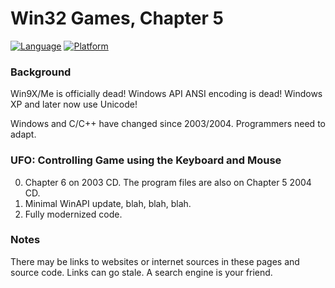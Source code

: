 # Win32 Games, Chapter 5
[![Language](https://img.shields.io/badge/Language%20-C++-blue.svg)](https://github.com/GeorgePimpleton/Win32-games/)
[![Platform](https://img.shields.io/badge/Platform%20-Win32-blue.svg)](https://github.com/GeorgePimpleton/Win32-games/)
### Background
Win9X/Me is officially dead!  Windows API ANSI encoding is dead!  Windows XP and later now use Unicode!

Windows and C/C++ have changed since 2003/2004.  Programmers need to adapt.

### UFO: Controlling Game using the Keyboard and Mouse
0. Chapter 6 on 2003 CD.  The program files are also on Chapter 5 2004 CD.
1. Minimal WinAPI update, blah, blah, blah.
2. Fully modernized code.

### Notes
There may be links to websites or internet sources in these pages and source code. Links can go stale. A search engine is your friend.
